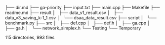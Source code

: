 ├── dir.md
├── ga-priority
├── input.txt
├── main.cpp
├── Makefile
├── readme.md
├── result
│   ├── data_v1_result.csv
│   ├── data_v3_saving_k-1_1.csv
│   └── dsaa_data_result.csv
├── script
│   └── benchmark.py
├── src
│   ├── def.cpp
│   ├── def.h
│   ├── ga.cpp
│   ├── ga.h
│   └── network_simplex.h
└── Testing
    └── Temporary

115 directories, 993 files
